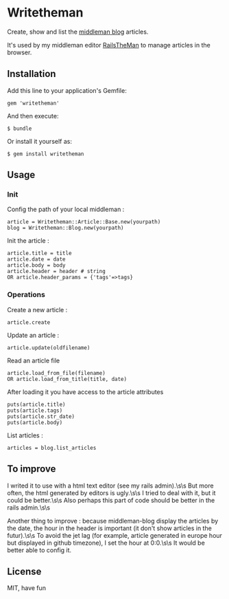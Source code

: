 # Writetheman

Create, show and list the <a href='http://middlemanapp.com/basics/blogging/'>middleman blog</a> articles.

It's used by my middleman editor <a href='https://github.com/davidtysman/railstheman'>RailsTheMan</a> to manage articles in the browser.

## Installation

Add this line to your application's Gemfile:

    gem 'writetheman'

And then execute:

    $ bundle

Or install it yourself as:

    $ gem install writetheman

## Usage

### Init

Config the path of your local middleman :

	article = Writetheman::Article::Base.new(yourpath)
	blog = Writetheman::Blog.new(yourpath)

Init the article :

    article.title = title
    article.date = date
    article.body = body
    article.header = header # string
    OR article.header_params = {'tags'=>tags}

### Operations

Create a new article :

	article.create

Update an article :

    article.update(oldfilename)

Read an article file

	article.load_from_file(filename)
	OR article.load_from_title(title, date)

After loading it you have access to the article attributes

    puts(article.title)
    puts(article.tags)
    puts(article.str_date)
    puts(article.body)

List articles :

	articles = blog.list_articles


## To improve

I writed it to use with a html text editor (see my rails admin).\s\s
But more often, the html generated by editors is ugly.\s\s 
I tried to deal with it, but it could be better.\s\s
Also perhaps this part of code should be better in the rails admin.\s\s

Another thing to improve : because middleman-blog display the articles by the date, the hour in the header is important (it don't show articles in the futur).\s\s 
To avoid the jet lag (for example, article generated in europe hour but displayed in github timezone), I set the hour at 0:0.\s\s
It would be better able to config it.


## License

MIT, have fun